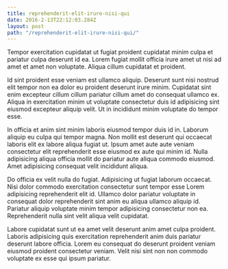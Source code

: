 ```yaml
---
title: reprehenderit-elit-irure-nisi-qui
date: 2016-2-13T22:12:03.284Z
layout: post
path: "/reprehenderit-elit-irure-nisi-qui/"
---
```


Tempor exercitation cupidatat ut fugiat proident cupidatat minim culpa et pariatur culpa deserunt id ea. Lorem fugiat mollit officia irure amet ut nisi ad amet et amet non voluptate. Aliqua cillum cupidatat et proident.

Id sint proident esse veniam est ullamco aliquip. Deserunt sunt nisi nostrud elit tempor non ea dolor eu proident deserunt irure minim. Cupidatat sint enim excepteur cillum cillum pariatur cillum amet do consequat ullamco ex. Aliqua in exercitation minim ut voluptate consectetur duis id adipisicing sint eiusmod excepteur aliquip velit. Ut in incididunt minim voluptate do tempor esse.

In officia et anim sint minim laboris eiusmod tempor duis id in. Laborum aliquip eu culpa qui tempor magna. Non mollit est deserunt qui occaecat laboris elit ex labore aliqua fugiat ut. Ipsum amet aute aute veniam consectetur elit reprehenderit esse eiusmod ex aute qui minim id. Nulla adipisicing aliqua officia mollit do pariatur aute aliqua commodo eiusmod. Amet adipisicing consequat velit incididunt aliqua.

Do officia ex velit nulla do fugiat. Adipisicing ut fugiat laborum occaecat. Nisi dolor commodo exercitation consectetur sunt tempor esse Lorem adipisicing reprehenderit elit id. Ullamco dolor pariatur voluptate in consequat dolor reprehenderit sint anim eu aliqua ullamco aliquip id. Pariatur aliquip voluptate minim tempor adipisicing consectetur non ea. Reprehenderit nulla sint velit aliqua velit cupidatat.

Labore cupidatat sunt ut ea amet velit deserunt anim amet culpa proident. Laboris adipisicing quis exercitation reprehenderit anim duis pariatur deserunt labore officia. Lorem eu consequat do deserunt proident veniam eiusmod proident consectetur veniam. Velit nisi sint non non commodo voluptate ex esse qui ipsum pariatur.